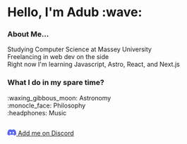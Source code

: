 <h1> Hello, I'm Adub :wave: </h1>

<h3>About Me...</h3>
<p> Studying Computer Science at Massey University <br>
Freelancing in web dev on the side
<br/>
Right now I'm learning Javascript, Astro, React, and Next.js
</p>

<h3>What I do in my spare time?</h3>
<p>
:waxing_gibbous_moon: Astronomy <br/>
:monocle_face: Philosophy <br/>
:headphones: Music
</p>
<h2></h2>

<a href="https://discordapp.com/users/376211192307384330/">
<img src="discord.png" height="14px" width="20px"/>
Add me on Discord</a>
